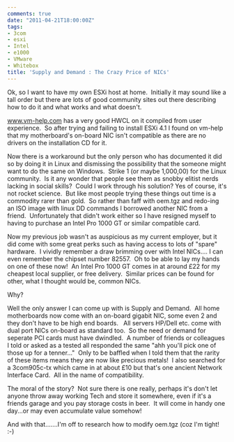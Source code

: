 ```yaml
---
comments: true
date: "2011-04-21T18:00:00Z"
tags:
- 3com
- esxi
- Intel
- e1000
- VMware
- Whitebox
title: 'Supply and Demand : The Crazy Price of NICs'
---
```

Ok, so I want to have my own ESXi host at home.  Initially it may sound like a tall order but there are lots of good community sites out there describing how to do it and what works and what doesn't.

www.vm-help.com has a very good HWCL on it compiled from user experience.  So after trying and failing to install ESXi 4.1 I found on vm-help that my motherboard's on-board NIC isn't compatible as there are no drivers on the installation CD for it.

Now there is a workaround but the only person who has documented it did so by doing it in Linux and dismissing the possibility that the someone might want to do the same on Windows.  Strike 1 (or maybe 1,000,00) for the Linux community.  Is it any wonder that people see them as snobby elitist nerds lacking in social skills?  Could I work through his solution? Yes of course, it's not rocket science.  But like most people trying these things out time is a commodity rarer than gold.  So rather than faff with oem.tgz and redo-ing an ISO image with linux DD commands I borrowed another NIC from a friend.  Unfortunately that didn't work either so I have resigned myself to having to purchase an Intel Pro 1000 GT or similar compatible card.

Now my previous job wasn't as auspicious as my current employer, but it did come with some great perks such as having access to lots of "spare" hardware.  I vividly remember a draw brimming over with Intel NICs.... I can even remember the chipset number 82557.  Oh to be able to lay my hands on one of these now!  An Intel Pro 1000 GT comes in at around £22 for my cheapest local supplier, or free delivery.  Similar prices can be found for other, what I thought would be, common NICs.

Why?

Well the only answer I can come up with is Supply and Demand.  All home motherboards now come with an on-board gigabit NIC, some even 2 and they don't have to be high end boards.   All servers HP/Dell etc. come with dual port NICs on-board as standard too.  So the need or demand for seperate PCI cards must have dwindled.  A number of friends or colleagues I told or asked as a tested all responded the same "ahh you'll pick one of those up for a tenner..."  Only to be baffled when I told them that the rarity of these items means they are now like precious metals!  I also searched for a 3com905c-tx which came in at about £10 but that's one ancient Network Interface Card.  All in the name of compatibility.

The moral of the story?  Not sure there is one really, perhaps it's don't let anyone throw away working Tech and store it somewhere, even if it's a friends garage and you pay storage costs in beer.  It will come in handy one day...or may even accumulate value somehow!

And with that.......I'm off to research how to modify oem.tgz (coz I'm tight! :-)
